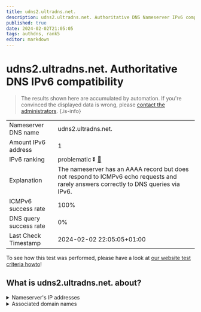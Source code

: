 ```yaml
---
title: udns2.ultradns.net.
description: udns2.ultradns.net. Authoritative DNS Nameserver IPv6 compatibility
published: true
date: 2024-02-02T21:05:05
tags: authdns, rank5
editor: markdown
---
```


# udns2.ultradns.net. Authoritative DNS IPv6 compatibility

> The results shown here are accumulated by automation. If you're convinced the displayed data is wrong, please [contact the administrators](/howto/chat). 
{.is-info}




|   |   |
| - | - |
| Nameserver DNS name | udns2.ultradns.net.
| Amount IPv6 address | 1
| IPv6 ranking | problematic :arrow_double_down: [🔗](/howto/ranking) |
| Explanation | The nameserver has an AAAA record but does not respond to ICMPv6 echo requests and rarely answers correctly to DNS queries via IPv6. |
| ICMPv6 success rate | 100%|
| DNS query success rate | 0% |
| Last Check Timestamp | 2024-02-02 22:05:05+01:00 |

To see how this test was performed, please have a look at [our website test criteria howto](/howto/testcriteria/authdns)!


## What is udns2.ultradns.net. about?




<details>
<summary>Nameserver's IP addresses</summary>

2610:a1:1014::d

</details>



<details>
<summary>Associated domain names</summary>

www.ubs.com

</details>
